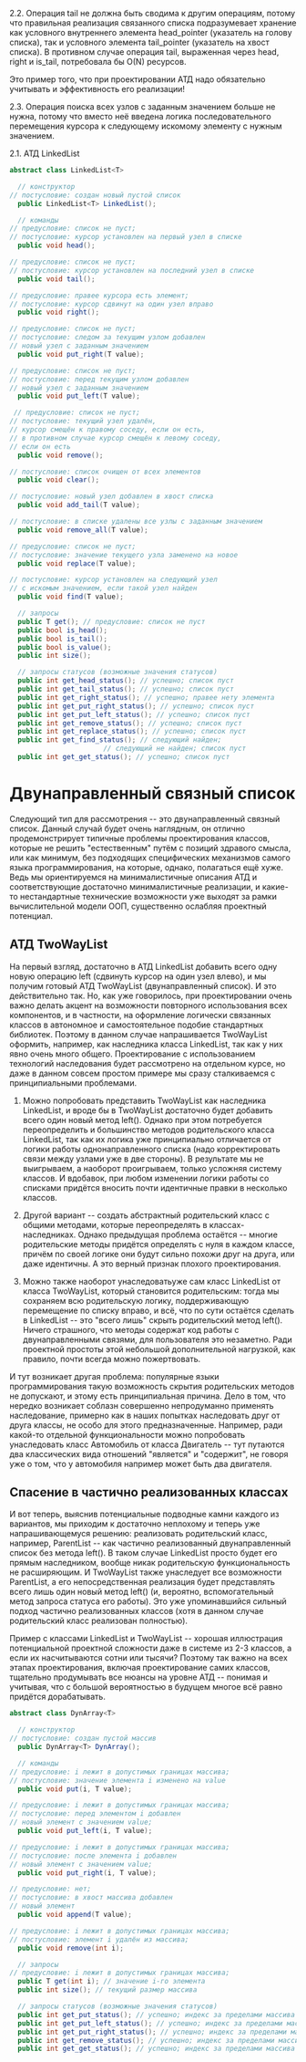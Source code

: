 2.2. Операция tail не должна быть сводима к другим операциям, потому что правильная реализация связанного списка подразумевает хранение как условного внутреннего элемента head_pointer (указатель на голову списка), так и условного элемента tail_pointer (указатель на хвост списка). В противном случае операция tail, выраженная через head, right и is_tail, потребовала бы O(N) ресурсов.

Это пример того, что при проектировании АТД надо обязательно учитывать и эффективность его реализации!

2.3. Операция поиска всех узлов с заданным значением больше не нужна, потому что вместо неё введена логика последовательного перемещения курсора к следующему искомому элементу с нужным значением.

2.1. АТД LinkedList

```csharp
abstract class LinkedList<T>

  // конструктор
// постусловие: создан новый пустой список
  public LinkedList<T> LinkedList();

  // команды
// предусловие: список не пуст; 
// постусловие: курсор установлен на первый узел в списке
  public void head(); 

// предусловие: список не пуст; 
// постусловие: курсор установлен на последний узел в списке
  public void tail(); 

// предусловие: правее курсора есть элемент; 
// постусловие: курсор сдвинут на один узел вправо
  public void right(); 

// предусловие: список не пуст; 
// постусловие: следом за текущим узлом добавлен 
// новый узел с заданным значением
  public void put_right(T value); 

// предусловие: список не пуст; 
// постусловие: перед текущим узлом добавлен 
// новый узел с заданным значением
  public void put_left(T value); 

 // предусловие: список не пуст; 
// постусловие: текущий узел удалён, 
// курсор смещён к правому соседу, если он есть, 
// в противном случае курсор смещён к левому соседу,
// если он есть
  public void remove();

// постусловие: список очищен от всех элементов
  public void clear(); 

// постусловие: новый узел добавлен в хвост списка
  public void add_tail(T value); 

// постусловие: в списке удалены все узлы с заданным значением
  public void remove_all(T value);

// предусловие: список не пуст;
// постусловие: значение текущего узла заменено на новое
  public void replace(T value); 

// постусловие: курсор установлен на следующий узел 
// с искомым значением, если такой узел найден
  public void find(T value); 

  // запросы
  public T get(); // предусловие: список не пуст
  public bool is_head();
  public bool is_tail();
  public bool is_value();
  public int size();

  // запросы статусов (возможные значения статусов)
  public int get_head_status(); // успешно; список пуст
  public int get_tail_status(); // успешно; список пуст
  public int get_right_status(); // успешно; правее нету элемента
  public int get_put_right_status(); // успешно; список пуст
  public int get_put_left_status(); // успешно; список пуст
  public int get_remove_status(); // успешно; список пуст
  public int get_replace_status(); // успешно; список пуст
  public int get_find_status(); // следующий найден; 
                       // следующий не найден; список пуст
  public int get_get_status(); // успешно; список пуст
```

# Двунаправленный связный список
Следующий тип для рассмотрения -- это двунаправленный связный список. Данный случай будет очень наглядным, он отлично продемонстрирует типичные проблемы проектирования классов, которые не решить "естественным" путём с позиций здравого смысла, или как минимум, без подходящих специфических механизмов самого языка программирования, на которые, однако, полагаться ещё хуже. Ведь мы ориентируемся на минималистичные описания АТД и соответствующие достаточно минималистичные реализации, и какие-то нестандартные технические возможности уже выходят за рамки вычислительной модели ООП, существенно ослабляя проектный потенциал.


## АТД TwoWayList
На первый взгляд, достаточно в АТД LinkedList добавить всего одну новую операцию left (сдвинуть курсор на один узел влево), и мы получим готовый АТД TwoWayList (двунаправленный список). И это действительно так. Но, как уже говорилось, при проектировании очень важно делать акцент на возможности повторного использования всех компонентов, и в частности, на оформление логически связанных классов в автономное и самостоятельное подобие стандартных библиотек. Поэтому в данном случае напрашивается TwoWayList оформить, например, как наследника класса LinkedList, так как у них явно очень много общего. Проектирование с использованием технологий наследования будет рассмотрено на отдельном курсе, но даже в данном совсем простом примере мы сразу сталкиваемся с принципиальными проблемами.

1) Можно попробовать представить TwoWayList как наследника LinkedList, и вроде бы в TwoWayList достаточно будет добавить всего один новый метод left(). Однако при этом потребуется переопределить и большинство методов родительского класса LinkedList, так как их логика уже принципиально отличается от логики работы однонаправленного списка (надо корректировать связи между узлами уже в две стороны). В результате мы не выигрываем, а наоборот проигрываем, только усложняя систему классов. И вдобавок, при любом изменении логики работы со списками придётся вносить почти идентичные правки в несколько классов.

2) Другой вариант -- создать абстрактный родительский класс с общими методами, которые переопределять в классах-наследниках. Однако предыдущая проблема остаётся -- многие родительские методы придётся определять с нуля в каждом классе, причём по своей логике они будут сильно похожи друг на друга, или даже идентичны. А это верный признак плохого проектирования.

3) Можно также наоборот унаследоватьуже сам класс LinkedList от класса TwoWayList, который становится родительским: тогда мы сохраняем всю родительскую логику, поддерживающую перемещение по списку вправо, и всё, что по сути остаётся сделать в LinkedList -- это "всего лишь" скрыть родительский метод left(). Ничего страшного, что методы содержат код работы с двунаправленными связями, для пользователя это незаметно. Ради проектной простоты этой небольшой дополнительной нагрузкой, как правило, почти всегда можно пожертвовать.

И тут возникает другая проблема: популярные языки программирования такую возможность скрытия родительских методов не допускают, и этому есть принципиальная причина. Дело в том, что нередко возникает соблазн совершенно непродуманно применять наследование, примерно как в наших попытках наследовать друг от друга классы, не особо для этого предназначенные. Например, ради какой-то отдельной функциональности можно попробовать унаследовать класс Автомобиль от класса Двигатель -- тут путаются два классических вида отношений "является" и "содержит", не говоря уже о том, что у автомобиля например может быть два двигателя.


## Спасение в частично реализованных классах
И вот теперь, выяснив потенциальные подводные камни каждого из вариантов, мы приходим к достаточно неплохому и теперь уже напрашивающемуся решению: реализовать родительский класс, например, ParentList -- как частично реализованный двунаправленный список без метода left(). В таком случае LinkedList просто будет его прямым наследником, вообще никак родительскую функциональность не расширяющим. И TwoWayList также унаследует все возможности ParentList, а его непосредственная реализация будет представлять всего лишь один новый метод left() (и, вероятно, вспомогательный метод запроса статуса его работы). Это уже упоминавшийся сильный подход частично реализованных классов (хотя в данном случае родительский класс реализован полностью).

Пример с классами LinkedList и TwoWayList -- хорошая иллюстрация потенциальной проектной сложности даже в системе из 2-3 классов, а если их насчитываются сотни или тысячи? Поэтому так важно на всех этапах проектирования, включая проектирование самих классов, тщательно продумывать все нюансы на уровне АТД -- понимая и учитывая, что с большой вероятностью в будущем многое всё равно придётся дорабатывать.

```csharp
abstract class DynArray<T>

  // конструктор
// постусловие: создан пустой массив
  public DynArray<T> DynArray();

  // команды
// предусловие: i лежит в допустимых границах массива; 
// постусловие: значение элемента i изменено на value
  public void put(i, T value);

// предусловие: i лежит в допустимых границах массива; 
// постусловие: перед элементом i добавлен 
// новый элемент с значением value; 
  public void put_left(i, T value);

// предусловие: i лежит в допустимых границах массива; 
// постусловие: после элемента i добавлен 
// новый элемент с значением value;
  public void put_right(i, T value);

// предусловие: нет; 
// постусловие: в хвост массива добавлен 
// новый элемент
  public void append(T value); 

// предусловие: i лежит в допустимых границах массива; 
// постусловие: элемент i удалён из массива;
  public void remove(int i); 

  // запросы 
// предусловие: i лежит в допустимых границах массива;
  public T get(int i); // значение i-го элемента 
  public int size(); // текущий размер массива 

  // запросы статусов (возможные значения статусов)
  public int get_put_status(); // успешно; индекс за пределами массива
  public int get_put_left_status(); // успешно; индекс за пределами массива
  public int get_put_right_status(); // успешно; индекс за пределами массива
  public int get_remove_status(); // успешно; индекс за пределами массива
  public int get_get_status(); // успешно; индекс за пределами массива
  ```
